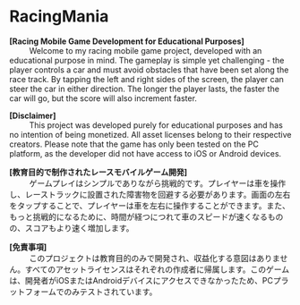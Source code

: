 # RacingMania

<b>[Racing Mobile Game Development for Educational Purposes]</b>
<br>
&nbsp;&nbsp;&nbsp;&nbsp;&nbsp;&nbsp;&nbsp;&nbsp;
    Welcome to my racing mobile game project, developed with an educational purpose in mind. The gameplay is simple yet challenging - the player controls a car and must avoid obstacles that have been set along the race track. By tapping the left and right sides of the screen, the player can steer the car in either direction. The longer the player lasts, the faster the car will go, but the score will also increment faster.

    
<b>[Disclaimer]</b>
<br>
&nbsp;&nbsp;&nbsp;&nbsp;&nbsp;&nbsp;&nbsp;&nbsp;
    This project was developed purely for educational purposes and has no intention of being monetized. All asset licenses belong to their respective creators. Please note that the game has only been tested on the PC platform, as the developer did not have access to iOS or Android devices.

<b>[教育目的で制作されたレースモバイルゲーム開発]</b>
<br>
&nbsp;&nbsp;&nbsp;&nbsp;&nbsp;&nbsp;&nbsp;&nbsp;
    ゲームプレイはシンプルでありながら挑戦的です。プレイヤーは車を操作し、レーストラックに設置された障害物を回避する必要があります。画面の左右をタップすることで、プレイヤーは車を左右に操作することができます。また、もっと挑戦的になるために、時間が経つにつれて車のスピードが速くなるものの、スコアもより速く増加します。

<b>[免責事項]</b>
<br>
&nbsp;&nbsp;&nbsp;&nbsp;&nbsp;&nbsp;&nbsp;&nbsp;
    このプロジェクトは教育目的のみで開発され、収益化する意図はありません。すべてのアセットライセンスはそれぞれの作成者に帰属します。このゲームは、開発者がiOSまたはAndroidデバイスにアクセスできなかったため、PCプラットフォームでのみテストされています。
